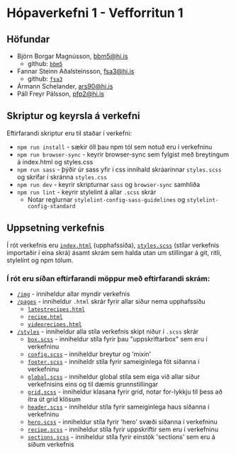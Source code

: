 # Hópaverkefni 1 - Vefforritun 1

## Höfundar

* Björn Borgar Magnússon, [bbm5@hi.is](mailto:bbm5@hi.is)
  * github: [`bbm5`](https://github.com/BearPays)
* Fannar Steinn Aðalsteinsson, [fsa3@hi.is](mailto:fsa3@hi.is)
  * github: [`fsa3`](https://github.com/fsa3)
* Ármann Schelander, [ars90@hi.is](mailto:ars90@hi.is)
* Páll Freyr Pálsson, [pfp2@hi.is](mailto:pfp2@hi.is)

## Skriptur og keyrsla á verkefni

Eftirfarandi skriptur eru til staðar í verkefni: 

* `npm run install` - sækir öll þau npm tól sem notuð eru í verkefninu
* `npm run browser-sync` - keyrir browser-sync sem fylgist með breytingum á index.html og styles.css
* `npm run sass` - þýðir úr sass yfir í css innihald skráarinnar `styles.scss` og skrifar í skránna `styles.css`
* `npm run dev` - keyrir skripturnar `sass` og `browser-sync` samhliða
* `npm run lint` - keyrir stylelint á allar `.scss` skrár
  * Notar reglurnar `stylelint-config-sass-guidelines` og `stylelint-config-standard`

## Uppsetning verkefnis

Í rót verkefnis eru [`index.html`](./index.html) (upphafssíða), [`styles.scss`](./styles.scss) (stílar verkefnis importaðir í eina skrá) ásamt skrám sem halda utan um stillingar á git, ritli, stylelint og npm tólum.

### Í rót eru síðan eftirfarandi möppur með eftirfarandi skrám:

* [`/img`](./img) - inniheldur allar myndir verkefnis
* [`/pages`](./pages) - inniheldur `.html` skrár fyrir allar síður nema upphafssíðu
  * [`latestrecipes.html`](./pages/latestrecipes.html)
  * [`recipe.html`](./pages/recipe.html)
  * [`videorecipes.html`](./pages/videorecipes.html)
* [`/styles`](./styles) - inniheldur alla stíla verkefnis skipt niður í `.scss` skrár
  * [`box.scss`](./styles/box.scss) - inniheldur stíla fyrir þau "uppskriftarbox" sem eru í verkefninu
  * [`config.scss`](./styles/config.scss) - inniheldur breytur og 'mixin'
  * [`footer.scss`](./styles/footer.scss) - inniheldr stíla fyrir sameiginlega fót síðanna í verkefninu
  * [`global.scss`](./styles/global.scss) - inniheldur global stíla sem eiga við allar síður verkefnisins eins og til dæmis grunnstillingar
  * [`grid.scss`](./styles/grid.scss) - inniheldur klasana fyrir grid, notar for-lykkju til þess að ítra út grid klösum
  * [`header.scss`](./styles/header.scss) - inniheldur stíla fyrir sameiginlega haus síðanna í verkefninu
  * [`hero.scss`](./styles/hero.scss) - inniheldur stíla fyrir 'hero' svæði síðanna í verkefninu
  * [`recipe.scss`](./styles/recipe.scss) - inniheldur stíla fyrir uppskriftir sem eru í verkefninu
  * [`sections.scss`](./styles/sections.scss) - inniheldur stíla fyrir einstök 'sections' sem eru á síðum verkefnis
